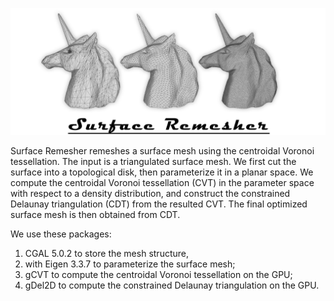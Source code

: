 <p align="center">
  <img src="picture/_.jpg">
</p>
Surface Remesher remeshes a surface mesh using the centroidal Voronoi tessellation. The input is a triangulated surface mesh. We first cut the surface into a topological disk, then parameterize it in a planar space. We compute the centroidal Voronoi tessellation (CVT) in the parameter space with respect to a density distribution, and construct the constrained Delaunay triangulation (CDT) from the resulted CVT. The final optimized surface mesh is then obtained from CDT.


We use these packages:
1. CGAL 5.0.2 to store the mesh structure,
2. with Eigen 3.3.7 to parameterize the surface mesh;
3. gCVT to compute the centroidal Voronoi tessellation on the GPU;
4. gDel2D to compute the constrained Delaunay triangulation on the GPU.
